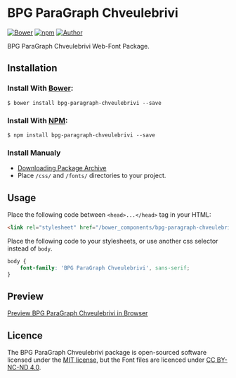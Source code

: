 # BPG ParaGraph Chveulebrivi

[![Bower](https://img.shields.io/bower/v/bpg-paragraph-chveulebrivi.svg)](http://bower.io/search/?q=bpg-paragraph-chveulebrivi)
[![npm](https://img.shields.io/npm/v/bpg-paragraph-chveulebrivi.svg)](https://www.npmjs.com/package/bpg-paragraph-chveulebrivi)
[![Author](https://img.shields.io/badge/Font_Author-Besarion_Gugushvili-blue.svg)](https://github.com/web-fonts/bpg-paragraph-chveulebrivi)

BPG ParaGraph Chveulebrivi Web-Font Package.

## Installation

### Install With [Bower](http://bower.io):

```
$ bower install bpg-paragraph-chveulebrivi --save
```

### Install With [NPM](https://www.npmjs.com):

```
$ npm install bpg-paragraph-chveulebrivi --save
```

### Install Manualy

* [Downloading Package Archive](https://github.com/web-fonts/bpg-paragraph-chveulebrivi/archive/master.zip)
* Place `/css/` and `/fonts/` directories to your project.

## Usage

Place the following code between `<head>...</head>` tag in your HTML:

```html
<link rel="stylesheet" href="/bower_components/bpg-paragraph-chveulebrivi/css/bpg-paragraph-chveulebrivi.css">
```

Place the following code to your stylesheets, or use another css selector instead of `body`.

```css
body {
    font-family: 'BPG ParaGraph Chveulebrivi', sans-serif;
}
```

## Preview

[Preview BPG ParaGraph Chveulebrivi in Browser](http://web-fonts.ge/bpg-paragraph-chveulebrivi)

## Licence

The BPG ParaGraph Chveulebrivi package is open-sourced software licensed under the [MIT license](http://opensource.org/licenses/MIT), but the Font files are licenced under [CC BY-NC-ND 4.0](http://creativecommons.org/licenses/by-nc-nd/4.0/).